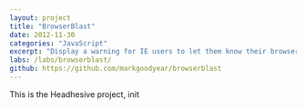 ```yaml
---
layout: project
title: "BrowserBlast"
date: 2012-11-30
categories: "JavaScript"
excerpt: "Display a warning for IE users to let them know their browser isn’t supported."
labs: /labs/browserblast/
github: https://github.com/markgoodyear/browserblast
---
```


This is the Headhesive project, init
